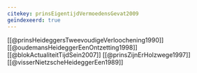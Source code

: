 ```yaml
---
citekey: prinsEigentijdVermoedensGevat2009
geïndexeerd: true
---
```

[[@prinsHeideggersTweevoudigeVerloochening1990]]
[[@oudemansHeideggerEenOntzetting1998]]
[[@blokActualiteitTijdSein2007]]
[[@prinsZijnErHolzwege1997]]
[[@visserNietzscheHeideggerEen1989]]
